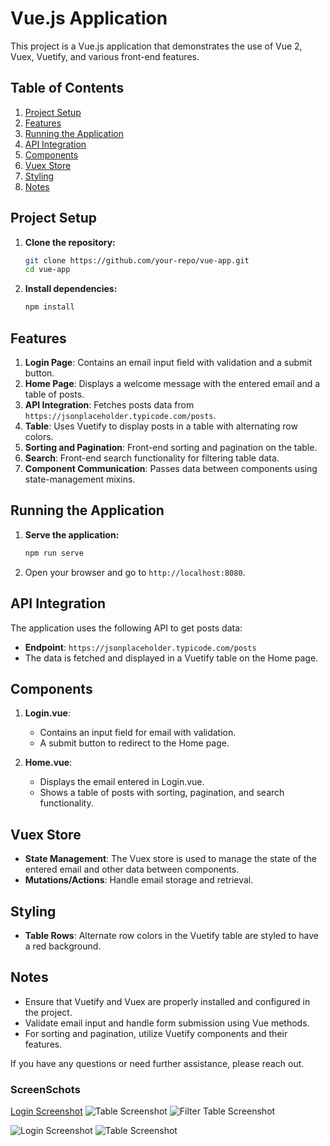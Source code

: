 # Vue.js Application

This project is a Vue.js application that demonstrates the use of Vue 2, Vuex, Vuetify, and various front-end features.

## Table of Contents

1. [Project Setup](#project-setup)
2. [Features](#features)
3. [Running the Application](#running-the-application)
4. [API Integration](#api-integration)
5. [Components](#components)
6. [Vuex Store](#vuex-store)
7. [Styling](#styling)
8. [Notes](#notes)

## Project Setup

1. **Clone the repository:**

    ```bash
    git clone https://github.com/your-repo/vue-app.git
    cd vue-app
    ```

2. **Install dependencies:**

    ```bash
    npm install
    ```

## Features

1. **Login Page**: Contains an email input field with validation and a submit button.
2. **Home Page**: Displays a welcome message with the entered email and a table of posts.
3. **API Integration**: Fetches posts data from `https://jsonplaceholder.typicode.com/posts`.
4. **Table**: Uses Vuetify to display posts in a table with alternating row colors.
5. **Sorting and Pagination**: Front-end sorting and pagination on the table.
6. **Search**: Front-end search functionality for filtering table data.
7. **Component Communication**: Passes data between components using state-management mixins.

## Running the Application

1. **Serve the application:**

    ```bash
    npm run serve
    ```

2. Open your browser and go to `http://localhost:8080`.

## API Integration

The application uses the following API to get posts data:

- **Endpoint**: `https://jsonplaceholder.typicode.com/posts`
- The data is fetched and displayed in a Vuetify table on the Home page.

## Components

1. **Login.vue**: 
    - Contains an input field for email with validation.
    - A submit button to redirect to the Home page.

2. **Home.vue**: 
    - Displays the email entered in Login.vue.
    - Shows a table of posts with sorting, pagination, and search functionality.

## Vuex Store

- **State Management**: The Vuex store is used to manage the state of the entered email and other data between components.
- **Mutations/Actions**: Handle email storage and retrieval.

## Styling

- **Table Rows**: Alternate row colors in the Vuetify table are styled to have a red background.

## Notes

- Ensure that Vuetify and Vuex are properly installed and configured in the project.
- Validate email input and handle form submission using Vue methods.
- For sorting and pagination, utilize Vuetify components and their features.

If you have any questions or need further assistance, please reach out.

### ScreenSchots

[Login Screenshot](public/screenshots/login.png)
![Table Screenshot](public/screenshots/table.png)
![Filter Table Screenshot](public/screenshots/filterTable.png)

![Login Screenshot](public/screenshots/mobil-table.png)
![Table Screenshot](public/screenshots/mobile-login.png)
